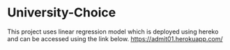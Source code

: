 # University-Choice

This project uses linear regression model which is deployed using hereko and can be accessed using the link below.
https://admit01.herokuapp.com/
